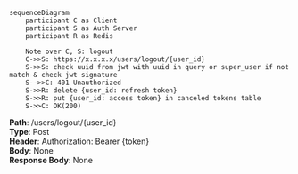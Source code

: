 ```mermaid
sequenceDiagram
    participant C as Client  
    participant S as Auth Server
    participant R as Redis

	Note over C, S: logout
	C->>S: https://x.x.x.x/users/logout/{user_id}
	S->>S: check uuid from jwt with uuid in query or super_user if not match & check jwt signature
	S-->>C: 401 Unauthorized
	S->>R: delete {user_id: refresh token}
	S->>R: put {user_id: access token} in canceled tokens table
	S->>C: OK(200)
```

**Path**: /users/logout/{user_id}  
**Type**: Post  
**Header**: Authorization: Bearer {token}  
**Body**: None  
**Response Body**: None  

